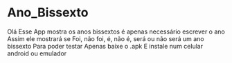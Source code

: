 # Ano_Bissexto
Olá
Esse App mostra os anos bissextos
é apenas necessário escrever o ano
Assim ele mostrará se
Foi, não foi, é, não é, será ou não será um ano bissexto
Para poder testar
Apenas baixe o .apk
E instale num celular android ou emulador
